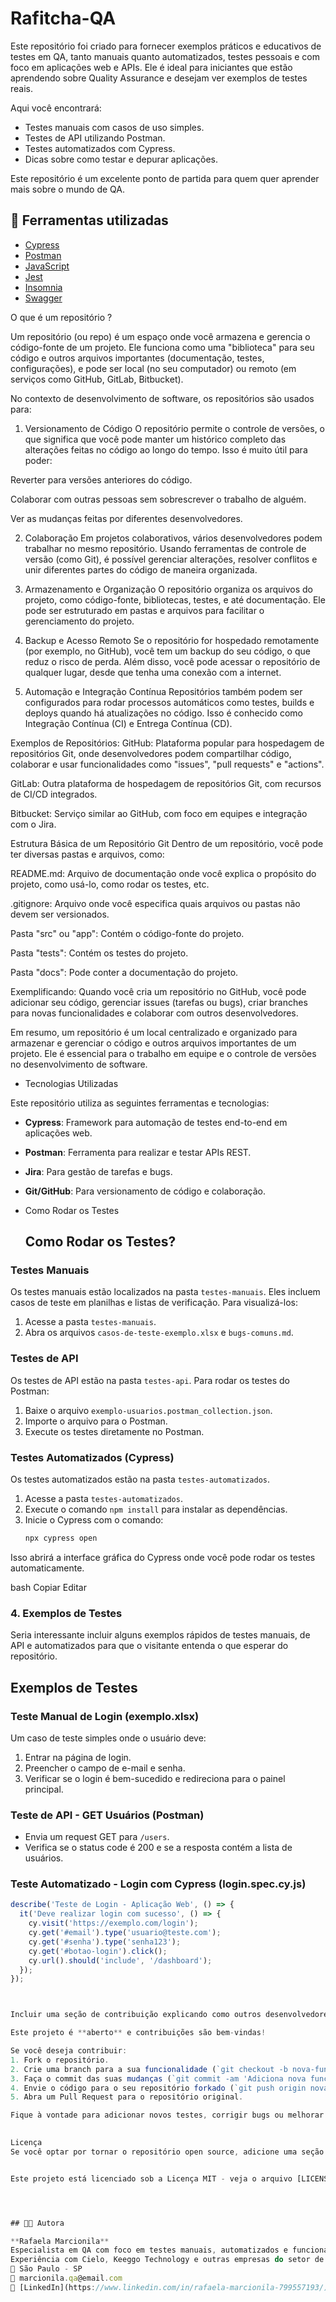 # Rafitcha-QA

Este repositório foi criado para fornecer exemplos práticos e educativos de testes em QA, tanto manuais quanto automatizados, testes pessoais e com foco em aplicações web e APIs. Ele é ideal para iniciantes que estão aprendendo sobre Quality Assurance e desejam ver exemplos de testes reais.

Aqui você encontrará:
- Testes manuais com casos de uso simples.
- Testes de API utilizando Postman.
- Testes automatizados com Cypress.
- Dicas sobre como testar e depurar aplicações.

Este repositório é um excelente ponto de partida para quem quer aprender mais sobre o mundo de QA.


## 🔧 Ferramentas utilizadas
- [Cypress](https://www.cypress.io/)
- [Postman](https://www.postman.com/)
- [JavaScript](https://developer.mozilla.org/pt-BR/docs/Web/JavaScript)
- [Jest](https://jestjs.io/)
- [Insomnia](https://insomnia.rest/)
- [Swagger](https://swagger.io/)



O que é um repositório ?

Um repositório (ou repo) é um espaço onde você armazena e gerencia o código-fonte de um projeto. Ele funciona como uma "biblioteca" para seu código e outros arquivos importantes (documentação, testes, configurações), e pode ser local (no seu computador) ou remoto (em serviços como GitHub, GitLab, Bitbucket).

No contexto de desenvolvimento de software, os repositórios são usados para:

1. Versionamento de Código
O repositório permite o controle de versões, o que significa que você pode manter um histórico completo das alterações feitas no código ao longo do tempo. Isso é muito útil para poder:

Reverter para versões anteriores do código.

Colaborar com outras pessoas sem sobrescrever o trabalho de alguém.

Ver as mudanças feitas por diferentes desenvolvedores.

2. Colaboração
Em projetos colaborativos, vários desenvolvedores podem trabalhar no mesmo repositório. Usando ferramentas de controle de versão (como Git), é possível gerenciar alterações, resolver conflitos e unir diferentes partes do código de maneira organizada.

3. Armazenamento e Organização
O repositório organiza os arquivos do projeto, como código-fonte, bibliotecas, testes, e até documentação. Ele pode ser estruturado em pastas e arquivos para facilitar o gerenciamento do projeto.

4. Backup e Acesso Remoto
Se o repositório for hospedado remotamente (por exemplo, no GitHub), você tem um backup do seu código, o que reduz o risco de perda. Além disso, você pode acessar o repositório de qualquer lugar, desde que tenha uma conexão com a internet.

5. Automação e Integração Contínua
Repositórios também podem ser configurados para rodar processos automáticos como testes, builds e deploys quando há atualizações no código. Isso é conhecido como Integração Contínua (CI) e Entrega Contínua (CD).

Exemplos de Repositórios:
GitHub: Plataforma popular para hospedagem de repositórios Git, onde desenvolvedores podem compartilhar código, colaborar e usar funcionalidades como "issues", "pull requests" e "actions".

GitLab: Outra plataforma de hospedagem de repositórios Git, com recursos de CI/CD integrados.

Bitbucket: Serviço similar ao GitHub, com foco em equipes e integração com o Jira.

Estrutura Básica de um Repositório Git
Dentro de um repositório, você pode ter diversas pastas e arquivos, como:

README.md: Arquivo de documentação onde você explica o propósito do projeto, como usá-lo, como rodar os testes, etc.

.gitignore: Arquivo onde você especifica quais arquivos ou pastas não devem ser versionados.

Pasta "src" ou "app": Contém o código-fonte do projeto.

Pasta "tests": Contém os testes do projeto.

Pasta "docs": Pode conter a documentação do projeto.

Exemplificando:
Quando você cria um repositório no GitHub, você pode adicionar seu código, gerenciar issues (tarefas ou bugs), criar branches para novas funcionalidades e colaborar com outros desenvolvedores.

Em resumo, um repositório é um local centralizado e organizado para armazenar e gerenciar o código e outros arquivos importantes de um projeto. Ele é essencial para o trabalho em equipe e o controle de versões no desenvolvimento de software.



- Tecnologias Utilizadas

Este repositório utiliza as seguintes ferramentas e tecnologias:

- **Cypress**: Framework para automação de testes end-to-end em aplicações web.
- **Postman**: Ferramenta para realizar e testar APIs REST.
- **Jira**: Para gestão de tarefas e bugs.
- **Git/GitHub**: Para versionamento de código e colaboração.



- Como Rodar os Testes

  ## Como Rodar os Testes?

### Testes Manuais
Os testes manuais estão localizados na pasta `testes-manuais`. Eles incluem casos de teste em planilhas e listas de verificação. Para visualizá-los:

1. Acesse a pasta `testes-manuais`.
2. Abra os arquivos `casos-de-teste-exemplo.xlsx` e `bugs-comuns.md`.

### Testes de API
Os testes de API estão na pasta `testes-api`. Para rodar os testes do Postman:

1. Baixe o arquivo `exemplo-usuarios.postman_collection.json`.
2. Importe o arquivo para o Postman.
3. Execute os testes diretamente no Postman.

### Testes Automatizados (Cypress)
Os testes automatizados estão na pasta `testes-automatizados`.

1. Acesse a pasta `testes-automatizados`.
2. Execute o comando `npm install` para instalar as dependências.
3. Inicie o Cypress com o comando:
   ```bash
   npx cypress open
Isso abrirá a interface gráfica do Cypress onde você pode rodar os testes automaticamente.

bash
Copiar
Editar



### 4. **Exemplos de Testes**
Seria interessante incluir alguns exemplos rápidos de testes manuais, de API e automatizados para que o visitante entenda o que esperar do repositório.


## Exemplos de Testes

### Teste Manual de Login (exemplo.xlsx)
Um caso de teste simples onde o usuário deve:
1. Entrar na página de login.
2. Preencher o campo de e-mail e senha.
3. Verificar se o login é bem-sucedido e redireciona para o painel principal.

### Teste de API - GET Usuários (Postman)
- Envia um request GET para `/users`.
- Verifica se o status code é 200 e se a resposta contém a lista de usuários.

### Teste Automatizado - Login com Cypress (login.spec.cy.js)
```javascript
describe('Teste de Login - Aplicação Web', () => {
  it('Deve realizar login com sucesso', () => {
    cy.visit('https://exemplo.com/login');
    cy.get('#email').type('usuario@teste.com');
    cy.get('#senha').type('senha123');
    cy.get('#botao-login').click();
    cy.url().should('include', '/dashboard');
  });
});



Incluir uma seção de contribuição explicando como outros desenvolvedores podem contribuir para o repositório, abrir pull requests ou adicionar novos testes.

Este projeto é **aberto** e contribuições são bem-vindas!

Se você deseja contribuir:
1. Fork o repositório.
2. Crie uma branch para a sua funcionalidade (`git checkout -b nova-funcionalidade`).
3. Faça o commit das suas mudanças (`git commit -am 'Adiciona nova funcionalidade'`).
4. Envie o código para o seu repositório forkado (`git push origin nova-funcionalidade`).
5. Abra um Pull Request para o repositório original.

Fique à vontade para adicionar novos testes, corrigir bugs ou melhorar a documentação.

  
Licença
Se você optar por tornar o repositório open source, adicione uma seção de licença explicando qual licença você está utilizando (exemplo: MIT).


Este projeto está licenciado sob a Licença MIT - veja o arquivo [LICENSE](LICENSE) para mais detalhes.




## 👩‍💻 Autora

**Rafaela Marcionila**  
Especialista em QA com foco em testes manuais, automatizados e funcionais para aplicações Web e Mobile.  
Experiência com Cielo, Keeggo Technology e outras empresas do setor de pagamentos digitais.  
📍 São Paulo - SP  
📧 marcionila.qa@email.com 
📎 [LinkedIn](https://www.linkedin.com/in/rafaela-marcionila-799557193/)

